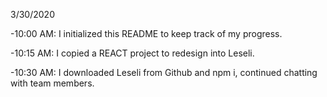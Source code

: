 3/30/2020

-10:00 AM:
I initialized this README to keep track of my progress.

-10:15 AM:
I copied a REACT project to redesign into Leseli.

-10:30 AM:
I downloaded Leseli from Github and npm i, continued chatting with team members.